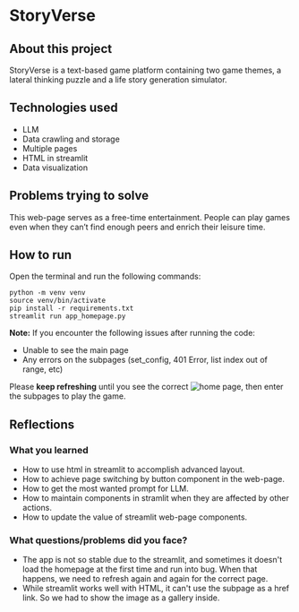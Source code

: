 # StoryVerse
## About this project
StoryVerse is a text-based game platform containing two game themes, a lateral thinking puzzle and a life story generation simulator.

## Technologies used
- LLM
- Data crawling and storage
- Multiple pages
- HTML in streamlit
- Data visualization

## Problems trying to solve
This web-page serves as a free-time entertainment. People can play games even when they can’t find enough peers and enrich their leisure time.

## How to run

Open the terminal and run the following commands:

```
python -m venv venv
source venv/bin/activate
pip install -r requirements.txt
streamlit run app_homepage.py
```

**Note:** 
If you encounter the following issues after running the code:

- Unable to see the main page
- Any errors on the subpages (set_config, 401 Error, list index out of range, etc)

Please **keep refreshing** until you see the correct ![home page]("https://github.com/mkw18/TECHIN510_StoryVerse/blob/main/files/img/homepage.jpg"), then enter the subpages to play the game.

## Reflections
### What you learned
- How to use html in streamlit to accomplish advanced layout.
- How to achieve page switching by button component in the web-page.
- How to get the most wanted prompt for LLM.
- How to maintain components in stramlit when they are affected by other actions.
- How to update the value of streamlit web-page components.
### What questions/problems did you face?
- The app is not so stable due to the streamlit, and sometimes it doesn't load the homepage at the first time and run into bug. When that happens, we need to refresh again and again for the correct page.
- While streamlit works well with HTML, it can't use the subpage as a href link. So we had to show the image as a gallery inside.